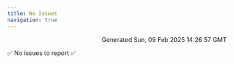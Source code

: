 ```yaml
---
title: No Issues
navigation: true
---
```


<p style="text-align:right;color:#cccs">
Generated Sun, 09 Feb 2025 14:26:57 GMT
</p>
<p>✅ No issues to report ✅</p>



